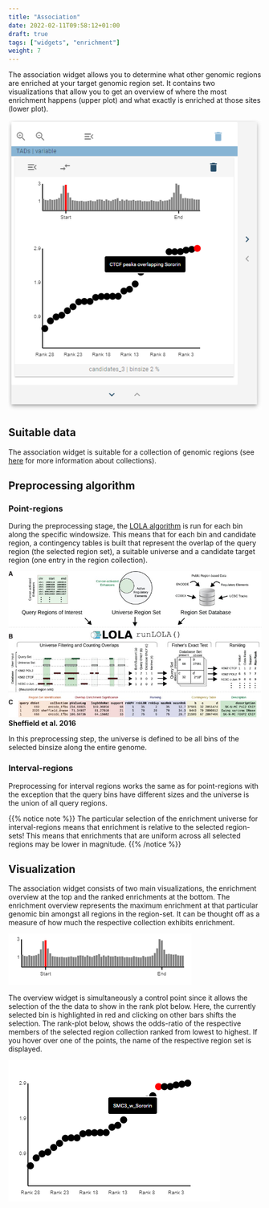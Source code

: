 ```yaml
---
title: "Association"
date: 2022-02-11T09:58:12+01:00
draft: true
tags: ["widgets", "enrichment"]
weight: 7
---
```

The association widget allows you to determine what other genomic regions are enriched at your target genomic region set. It contains two visualizations that allow you to get an overview of where the most enrichment happens (upper plot) and what exactly is enriched at those sites (lower plot).


![LOLA](/docs/LOLA.png)


## Suitable data

The association widget is suitable for a collection of genomic regions (see [here](TODO) for more information about collections).

## Preprocessing algorithm

### Point-regions

During the preprocessing stage, the [LOLA algorithm](https://pubmed.ncbi.nlm.nih.gov/26508757/) is run for each bin along the specific windowsize. This means that for each bin and candidate region, a contingency tables is built that represent the overlap of the query region (the selected region set), a suitable universe and a candidate target region (one entry in the region collection).

![LOLA workflow](/docs/lola_workflow.jpg)
__Sheffield et al. 2016__

In this preprocessing step, the universe is defined to be all bins of the selected binsize along the entire genome.


### Interval-regions

Preprocessing for interval regions works the same as for point-regions with the exception that the query bins have different sizes and the universe is the union of all query regions.

{{% notice note %}}
The particular selection of the enrichment universe for interval-regions means that enrichment is relative to the selected region-sets! This means that enrichments that are uniform across all selected regions may be lower in magnitude.
{{% /notice %}}

## Visualization

The association widget consists of two main visualizations, the enrichment overview at the top and the ranked enrichments at the bottom. The enrichment overview represents the maximum enrichment at that particular genomic bin amongst all regions in the region-set. It can be thought off as a measure of how much the respective collection exhibits enrichment.

![LOLA enrichment magnitude](/docs/lola_enrichment_magnitude.png)

The overview widget is simultaneously a control point since it allows the selection of the the data to show in the rank plot below. Here, the currently selected bin is highlighted in red and clicking on other bars shifts the selection. The rank-plot below, shows the odds-ratio of the respective members of the selected region collection ranked from lowest to highest. If you hover over one of the points, the name of the respective region set is displayed.

![LOLA rank plot](/docs/lola_rank_plot.png)
